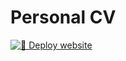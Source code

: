 # Personal CV

[![🚀 Deploy website](https://github.com/tumichnix/hannesdaus.de/actions/workflows/cd.yml/badge.svg)](https://github.com/tumichnix/hannesdaus.de/actions/workflows/cd.yml)
